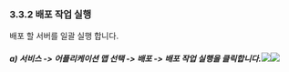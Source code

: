 ### 3.3.2 배포 작업 실행

배포 할 서버를 일괄 실행 합니다.

##### a\) 서비스 -&gt; 어플리케이션 맵 선택 -&gt; 배포 -&gt; 배포 작업 실행을 클릭합니다.![](/assets/서버생성수정.png)![](/assets/서버생성수정.png)



